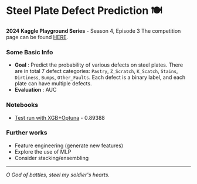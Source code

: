# Steel Plate Defect Prediction 🍽️

**2024 Kaggle Playground Series** - Season 4, Episode 3
The competition page can be found [HERE](https://www.kaggle.com/competitions/playground-series-s4e3/).

### Some Basic Info
* **Goal** : Predict the probability of various defects on steel plates. There are in total 7 defect categories: `Pastry`, `Z_Scratch`, `K_Scatch`, `Stains`, `Dirtiness`, `Bumps`, `Other_Faults`. Each defect is a binary label, and each plate can have multiple defects.
* **Evaluation** : AUC

### Notebooks
* [Test run with XGB+Optuna](defect-prediction-xgb-optuna-trial.ipynb) -  0.89388

### Further works
* Feature engineering (generate new features)
* Explore the use of MLP 
* Consider stacking/ensembling

<hr>
<p align="left">
  <i>O God of battles, steel my soldier's hearts.</i>
<p align="left">
